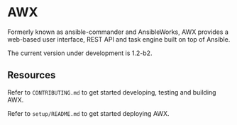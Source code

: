 AWX
===

Formerly known as ansible-commander and AnsibleWorks, AWX provides a web-based
user interface, REST API and task engine built on top of Ansible.

The current version under development is 1.2-b2.

Resources
---------

Refer to `CONTRIBUTING.md` to get started developing, testing and building AWX.

Refer to `setup/README.md` to get started deploying AWX.
